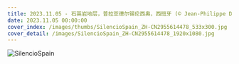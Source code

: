 ```yaml
---
title: 2023.11.05 - 石英岩地层，普拉亚德尔锡伦西奥，西班牙 (© Jean-Philippe Delobelle/Minden Pictures)
date: 2023.11.05 00:00:00
cover_index: /images/thumbs/SilencioSpain_ZH-CN2955614478_533x300.jpg
cover_detail: /images/SilencioSpain_ZH-CN2955614478_1920x1080.jpg
---
```


![SilencioSpain](/images/SilencioSpain_ZH-CN2955614478_1920x1080.jpg)
